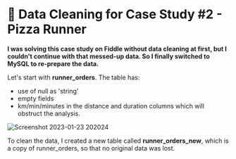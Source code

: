# 🧹 Data Cleaning for Case Study #2 - Pizza Runner

**I was solving this case study on Fiddle without data cleaning at first, but I couldn't continue with that messed-up data. So I finally switched to MySQL to re-prepare the data.**

Let's start with **runner_orders**. The table has:
- use of null as 'string'
- empty fields
- km/min/minutes in the distance and duration columns which will obstruct the analysis.

![Screenshot 2023-01-23 202024](https://user-images.githubusercontent.com/110742273/216430799-84047be5-9e6e-4b4d-be9d-cc7363fbc35d.jpg)


To clean the data, I created a new table called **runner_orders_new**, which is a copy of runner_orders, so that no original data was lost. 
